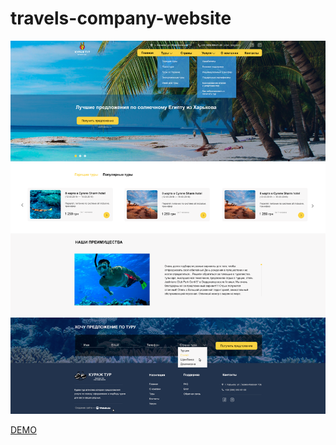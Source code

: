 # travels-company-website

![Screenshot](test_WA.png)

[DEMO](https://lowlifeboy.github.io/travels-company-website/index.html)
